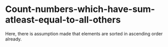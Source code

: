 # Count-numbers-which-have-sum-atleast-equal-to-all-others
Here, there is assumption made that elements are sorted in ascending order already.
